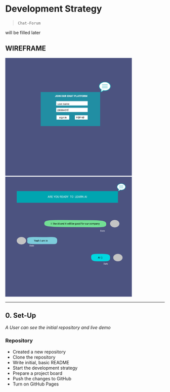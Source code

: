 # Development Strategy

> `Chat-Forum`

will be filled later

## WIREFRAME

<img src="chat-sign.png" alt="sign in"  width="400"/> <img src="chat-main.png" alt="sign in" width="400"/>

---

## 0. Set-Up

_A User can see the initial repository and live demo_

### Repository

- Created a new repository
- Clone the repository
- Write initial, basic README
- Start the development strategy
- Prepare a project board
- Push the changes to GitHub
- Turn on GitHub Pages
